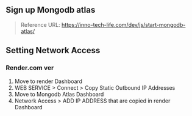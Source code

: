 ## Sign up Mongodb atlas

> Reference URL: https://inno-tech-life.com/dev/js/start-mongodb-atlas/

## Setting Network Access

### Render.com ver

1. Move to render Dashboard
2. WEB SERVICE > Connect > Copy Static Outbound IP Addresses
3. Move to Mongodb Atlas Dashboard
4. Network Access > ADD IP ADDRESS that are copied in render Dashboard
